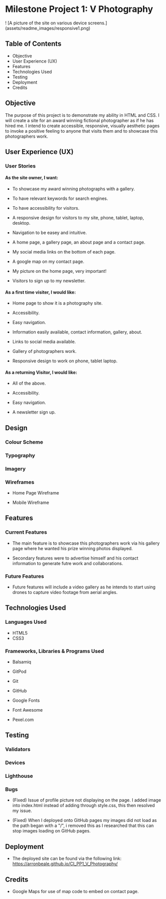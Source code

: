 # Milestone Project 1: V Photography 

! [A picture of the site on various device screens.] (assets/readme_images/responsive1.png)


## Table of Contents
- Objective
- User Experience (UX)
- Features
- Technologies Used
- Testing
- Deployment
- Credits

## Objective
The purpose of this project is to demonstrate my ability in HTML and CSS. I will create a site for an award winning fictional photographer as if he has hired me.
I intend to create accessible, responsive, visually aesthetic pages to invoke a positive feeling to anyone that visits them and to showcase this photographers work.

## User Experience (UX)
### User Stories

#### As the site owner, I want:
-  To showcase my award winning photographs with a gallery.

-  To have relevant keywords for search engines.

-  To have accessibility for visitors.

-  A responsive design for visitors to my site, phone, tablet, laptop, desktop.

-  Navigation to be easey and intuitive.

-  A home page, a gallery page, an about page and a contact page.

-  My social media links on the bottom of each page.

-  A google map on my contact page.

-  My picture on the home page, very important!

-  Visitors to sign up to my newsletter.

#### As a first time visiter, I would like:

- Home page to show it is a photography site.

- Accessibility.

- Easy navigation.

- Information easily available, contact information, gallery, about.

- Links to social media available.

- Gallery of photographers work.

- Responsive design to work on phone, tablet laptop.

#### As a returning Visitor, I would like:
- All of the above.

- Accessibility.

- Easy navigation.

- A newsletter sign up.



## Design

### Colour Scheme

### Typography

### Imagery

### Wireframes

- Home Page Wireframe

- Mobile Wireframe

## Features

### Current Features

- The main feature is to showcase this photographers work via his gallery page where he wanted his prize winning photos displayed.

- Secondary features were to advertise himself and his contact information to generate futre work and collaborations.

### Future Features

- Future features will include a video gallery as he intends to start using drones to capture video footage from aerial angles.

## Technologies Used

### Languages Used
- HTML5
- CSS3

### Frameworks, Libraries & Programs Used

- Balsamiq

- GitPod

- Git

- GitHub

- Google Fonts

- Font Awesome

- Pexel.com

## Testing

### Validators

### Devices

### Lighthouse

### Bugs
- (Fixed) Issue of profile picture not displaying on the page. I added image into index.html instead of adding through style.css, this then resolved my issue.

- (Fixed) When I deployed onto GitHub pages my images did not load as the path began with a "/", i removed this as I researched that this can stop images loading on GitHub pages.

## Deployment
- The deployed site can be found via the following link: https://arronbeale.github.io/CI_PP1_V_Photography/

## Credits
- Google Maps for use of map code to embed on contact page.
